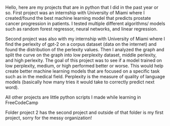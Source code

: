 Hello, here are my projects that are in python that I did in the past year or so. 
First project was an internship with University of Miami where I created/found the best machine learning model that predicts prostate cancer progression in patients.
I tested multiple different algorithms/ models such as random forest regressor, neural networks, and linear regression. 

Second project was also with my internship with University of Miami where I find the perlexity of gpt-2 on a corpus dataset (data on the internet) and found the 
distribution of the perlexity values.
Then I analyzed the graph and split the curve on the graph into low perplexity dataset, middle perlexity, and high perlexity. 
The goal of this project was to see if a model trained on low perplexity, medium, or high performed better or worse.
This would help create better machine learning models that are focused on a specific task such as in the medical field. 
Perplexity is the measure of quality of language models (basically how many tries it would take to correctly predict next word).


All other projects are little python scripts I made while learning in FreeCodeCamp

Folder project 2 has the second project and outside of that folder is my first project, sorry for the messy organization!

